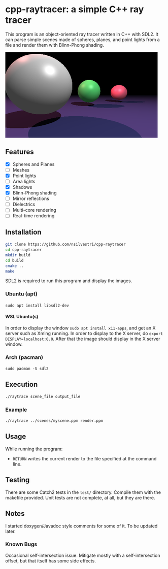 # cpp-raytracer: a simple C++ ray tracer

This program is an object-oriented ray tracer written in C++ with SDL2. It can parse simple scenes made of spheres, planes, and point lights from a file and render them with Blinn-Phong shading.

![3spheres433.png](https://github.com/nsilvestri/cpp-raytracer/blob/master/outputs/3spheres433.png "outputs/3spheres433.png")

## Features

- [x] Spheres and Planes
- [ ] Meshes
- [x] Point lights
- [ ] Area lights
- [x] Shadows
- [x] Blinn-Phong shading
- [ ] Mirror reflections
- [ ] Dielectrics
- [ ] Multi-core rendering
- [ ] Real-time rendering

## Installation

```bash
git clone https://github.com/nsilvestri/cpp-raytracer
cd cpp-raytracer
mkdir build
cd build
cmake ..
make
```

SDL2 is required to run this program and display the images.

### Ubuntu (apt)

`sudo apt install libsdl2-dev`

#### WSL Ubuntu(s)

In order to display the window `sudo apt install x11-apps`, and get an X server such as Xming running. In order to display to the X server, do `export DISPLAY=localhost:0.0`. After that the image should display in the X server window.

### Arch (pacman)

`sudo pacman -S sdl2`

## Execution

```bash
./raytrace scene_file output_file
```

### Example

```bash
./raytrace ../scenes/myscene.ppm render.ppm
```

## Usage

While running the program:

- `RETURN` writes the current render to the file specified at the command line.

## Testing

There are some Catch2 tests in the `test/` directory. Compile them with the makefile provided. Unit tests are not complete, at all, but they are there.

## Notes

I started doxygen/Javadoc style comments for some of it. To be updated later.

### Known Bugs

Occasional self-intersection issue. Mitigate mostly with a self-intersection offset, but that itself has some side effects.
